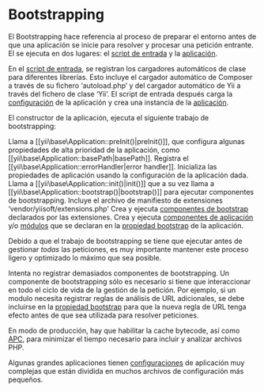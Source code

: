 Bootstrapping
=============

El Bootstrapping hace referencia al proceso de preparar el entorno antes de que una aplicación se inicie para resolver y procesar una petición entrante. El se ejecuta en dos lugares: el [script de entrada](structure-entry-scripts.md) y la [aplicación](structure-applications.md).

En el [script de entrada](structure-entry-scripts.md), se registran los cargadores automáticos de clase para diferentes librerías. Esto incluye el cargador automático de Composer a través de su fichero ‘autoload.php’ y del cargador automático de Yii a través del fichero de clase ‘Yii’. El script de entrada después carga la [configuración](concept-configurations.md) de la aplicación y crea una instancia de la [aplicación](structure-applications.md).

El constructor de la aplicación, ejecuta el siguiente trabajo de bootstrapping:

Llama a [[yii\base\Application::preInit()|preInit()]], que configura algunas propiedades de alta prioridad de la aplicación, como [[yii\base\Application::basePath|basePath]].
Registra el [[yii\base\Application::errorHandler|error handler]].
Inicializa las propiedades de aplicación usando la configuración de la aplicación dada.
Llama a [[yii\base\Application::init()|init()]] que a su vez llama a [[yii\base\Application::bootstrap()|bootstrap()]] para ejecutar componentes de bootstrapping.
Incluye el archivo de manifiesto de extensiones ‘vendor/yiisoft/extensions.php’
Crea y ejecuta [componentes de bootstrap](structure-extensions.md#bootstrapping-classes) declarados por las extensiones. 
Crea y ejecuta [componentes de aplicación](structure-application-components.md) y/o [módulos](structure-modules.md) que se declaran en la [propiedad bootstrap](structure-applications.md#bootstrap) de la aplicación.

Debido a que el trabajo de bootstrapping se tiene que ejecutar antes de gestionar *todas* las peticiones, es muy importante mantener este proceso ligero y optimizado lo máximo que sea posible.

Intenta no registrar demasiados componentes de bootstrapping. Un componente de bootstrapping sólo es necesario si tiene que interaccionar en todo el ciclo de vida de la gestión de la petición. Por ejemplo, si un modulo necesita registrar reglas de análisis de URL adicionales, se debe incluirse en la [propiedad bootstrap](structure-applications.md#bootstrap) para que la nueva regla de URL tenga efecto antes de que sea utilizada para resolver peticiones.

En modo de producción, hay que habilitar la cache bytecode, así como [APC](https://www.php.net/manual/es/book.apc.php), para minimizar el tiempo necesario para incluir y analizar archivos PHP.

Algunas grandes aplicaciones tienen [configuraciones](concept-configurations.md) de aplicación muy complejas que están dividida en muchos archivos de configuración más pequeños.
